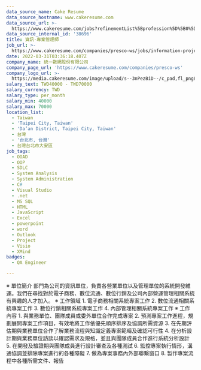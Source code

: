 ```yaml
---
data_source_name: Cake Resume
data_source_hostname: www.cakeresume.com
data_source_url: >-
  https://www.cakeresume.com/jobs?refinementList%5Bprofession%5D%5B0%5D=engineering_qa-engineer&refinementList%5Bsalary_type%5D=per_month&refinementList%5Bsalary_currency%5D=TWD&range%5Bsalary_range%5D%5Bmax%5D=600000
data_source_internal_id: '38696'
title: 資訊-專案管理師
job_url: >-
  https://www.cakeresume.com/companies/presco-ws/jobs/information-project-manager-51b71d
date: 2022-03-31T03:36:18.407Z
company_name: 統一數網股份有限公司
company_page_url: 'https://www.cakeresume.com/companies/presco-ws'
company_logo_url: >-
  https://media.cakeresume.com/image/upload/s--3nPezBiD--/c_pad,fl_png8,h_200,w_200/v1647571727/fos2bygcodjiy64sbweu.png
salary_text: TWD40000 - TWD70000
salary_currency: TWD
salary_type: per_month
salary_min: 40000
salary_max: 70000
location_list:
  - Taiwan
  - 'Taipei City, Taiwan'
  - 'Da’an District, Taipei City, Taiwan'
  - 台灣
  - '台北市, 台灣'
  - 台灣台北市大安區
job_tags:
  - OOAD
  - OOP
  - SDLC
  - System Analysis
  - System Administration
  - C#
  - Visual Studio
  - .net
  - MS SQL
  - HTML
  - JavaScript
  - Excel
  - powerpoint
  - word
  - Outlook
  - Project
  - Visio
  - XMind
badges:
  - QA Engineer

---
```


※ 單位簡介 部門為公司的資訊單位，負責各營業單位以及管理單位的系統開發維運。我們在尋找對於電子商務、數位流通、數位行銷及公司內部營運管理相關系統有興趣的人才加入。 ※ 工作領域 1. 電子商務相關系統專案工作 2. 數位流通相關系統專案工作 3. 數位行銷相關系統專案工作 4. 內部管理相關系統專案工作 ※ 工作內容 1. 與業務單位、團隊成員或委外單位合作完成專案 2. 預測專案工作進程，規劃展開專案工作項目，有效地將工作依優先順序排序及協調所需資源 3. 在先期評估期與業務單位合作了解業務流程與知識定義專案範疇及確認可行性 4. 在分析設計期與業務單位訪談以確認需求及規格，並且與團隊成員合作進行系統分析設計 5. 在開發及驗證期與團隊成員進行設計審查及各種測試 6. 監控專案執行情形，溝通協調並排除專案進行的各種障礙 7. 做為專案事務內外部聯繫窗口 8. 製作專案流程中各種所需文件、報告